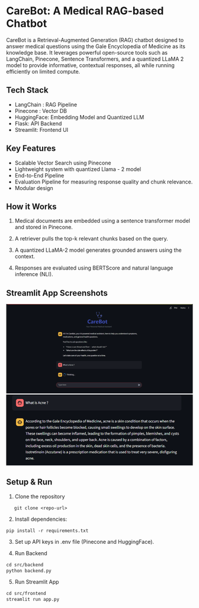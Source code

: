 # CareBot: A Medical RAG-based Chatbot
CareBot is a Retrieval-Augmented Generation (RAG) chatbot designed to answer medical questions using the Gale Encyclopedia of Medicine as its knowledge base. It leverages powerful open-source tools such as LangChain, Pinecone, Sentence Transformers, and a quantized LLaMA 2 model to provide informative, contextual responses, all while running efficiently on limited compute.


## Tech Stack 
- LangChain : RAG Pipeline 
- Pinecone : Vector DB
- HuggingFace: Embedding Model and Quantized LLM
- Flask: API Backend
- Streamlit: Frontend UI


## Key Features 
- Scalable Vector Search using Pinecone
- Lightweight system with quantized Llama - 2 model 
- End-to-End Pipeline
- Evaluation Pipeline for measuring response quality and chunk relevance.
- Modular design 


## How it Works
1. Medical documents are embedded using a sentence transformer model and stored in Pinecone.

2. A retriever pulls the top-k relevant chunks based on the query.

3. A quantized LLaMA-2 model generates grounded answers using the context.

4. Responses are evaluated using BERTScore and natural language inference (NLI).


## Streamlit App Screenshots
![Streamlit App Screenshot](images/chatbot_1.png)
![Streamlit App Screenshot](images/chatbot_2.png)

## Setup & Run
1. Clone the repository
```
   git clone <repo-url>
```

2. Install dependencies:
```
pip install -r requirements.txt
```

3. Set up API keys in .env file (Pinecone and HuggingFace).

4. Run Backend
```
cd src/backend
python backend.py
```

5. Run Streamlit App
```
cd src/frontend
streamlit run app.py
```


